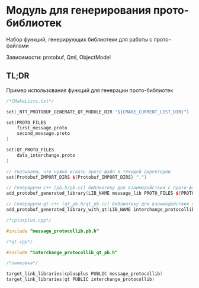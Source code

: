 # Модуль для генерирования прото-библиотек
Набор функций, генерирующих библиотеки для работы с прото-файлами

Зависимости: protobuf, Qml, ObjectModel
## TL;DR
Пример использования функций для генерации прото-библиотек
```C++
/*CMakeLists.txt*/

set(_NTT_PROTOBUF_GENERATE_QT_MODULE_DIR "${CMAKE_CURRENT_LIST_DIR}")

set(PROTO_FILES
    first_message.proto
    second_message.proto
)

set(QT_PROTO_FILES
    data_interchange.proto
)

// Указываем, что нужно искать прото-файл в текущей директории
set(Protobuf_IMPORT_DIRS ${Protobuf_IMPORT_DIRS} ".")

// Генерируем c++ (pb.h/pb.cc) библиотеку для взаимодействия с прото-файлами, генерируем GRPC
add_protobuf_generated_library(LIB_NAME message_lib PROTO_FILES ${PROTO_FILES} GENERATE_GRPC) 

// Генерируем qt-c++ (qt_pb.h/qt_pb.cc) библиотеку для взаимодействия qt с прото-файлами, не генерируем GRPC 
add_protobuf_generated_library_with_qt(LIB_NAME interchange_protocollib QT_LIB_NAME interchange_protocollib_qt PROTO_FILES ${QT_PROTO_FILES})

/*cplusplus.cpp*/

#include "message_protocollib.pb.h"

/*qt.cpp*/

#include "interchange_protocollib_qt_pb.h"

/*линковка*/

target_link_libraries(cplusplus PUBLIC message_protocollib)
target_link_libraries(qt PUBLIC interchange_protocollib)
```
